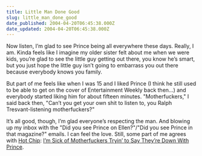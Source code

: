 ```yaml
---
title: Little Man Done Good
slug: little_man_done_good
date_published: 2004-04-20T06:45:38.000Z
date_updated: 2004-04-20T06:45:38.000Z
---
```


Now listen, I’m glad to see Prince being all everywhere these days. Really, I am. Kinda feels like I imagine my older sister felt about me when we were kids, you’re glad to see the little guy getting out there, you know he’s smart, but you just hope the little guy isn’t going to embarrass you out there because everybody knows you family.

But part of me feels like when I was 15 and I liked Prince (I think he still used to be able to get on the cover of Entertainment Weekly back then…) and everybody started liking him for about fifteen minutes. "Motherfuckers," I said back then, "Can’t you get your own shit to listen to, you Ralph Tresvant-listening motherfuckers?"

It’s all good, though, I’m glad everyone’s respecting the man. And blowing up my inbox with the "Did you see Prince on Ellen?"/"Did you see Prince in that magazine?" emails. I can feel the love. Still, some part of me agrees with [Hot Chip](http://www.moshimoshimusic.com/hotchip/): [I’m Sick of Motherfuckers Tryin’ to Say They’re Down With Prince](http://www.moshimoshimusic.com/sounds/hotchip/dwp/downwithprince.m3u).
